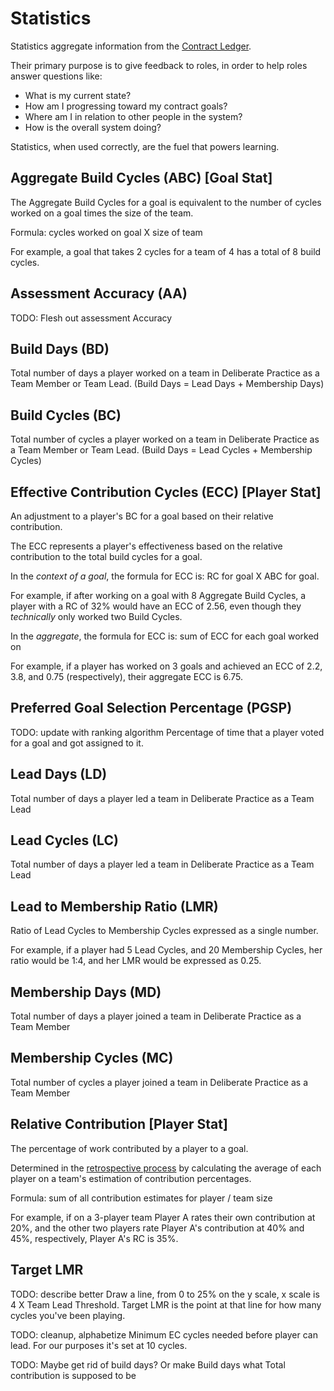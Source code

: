 # Statistics

Statistics aggregate information from the [Contract Ledger](game-objects.md).

Their primary purpose is to give feedback to roles, in order to help roles answer questions like:

- What is my current state?
- How am I progressing toward my contract goals?
- Where am I in relation to other people in the system?
- How is the overall system doing?

Statistics, when used correctly, are the fuel that powers learning.

## Aggregate Build Cycles (ABC) [Goal Stat]

The Aggregate Build Cycles for a goal is equivalent to the number of cycles worked on a goal times the size of the team.

Formula: cycles worked on goal X size of team

For example, a goal that takes 2 cycles for a team of 4 has a total of 8 build cycles.

## Assessment Accuracy (AA)

TODO: Flesh out assessment Accuracy

## Build Days (BD)

Total number of days a player worked on a team in Deliberate Practice as a Team Member or Team Lead. (Build Days = Lead Days + Membership Days)

## Build Cycles (BC)

Total number of cycles a player worked on a team in Deliberate Practice as a Team Member or Team Lead. (Build Days = Lead Cycles + Membership Cycles)

## Effective Contribution Cycles (ECC) [Player Stat]

An adjustment to a player's BC for a goal based on their relative contribution.

The ECC represents a player's effectiveness based on the relative contribution to the total build cycles for a goal.

In the _context of a goal_, the formula for ECC is: RC for goal X ABC for goal.

For example, if after working on a goal with 8 Aggregate Build Cycles, a player with a RC of 32% would have an ECC of 2.56, even though they _technically_ only worked two Build Cycles.

In the _aggregate_, the formula for ECC is: sum of ECC for each goal worked on

For example, if a player has worked on 3 goals and achieved an ECC of 2.2, 3.8, and 0.75 (respectively), their aggregate ECC is 6.75.

## Preferred Goal Selection Percentage (PGSP)

TODO: update with ranking algorithm
Percentage of time that a player voted for a goal and got assigned to it.

## Lead Days (LD)

Total number of days a player led a team in Deliberate Practice as a Team Lead

## Lead Cycles (LC)

Total number of days a player led a team in Deliberate Practice as a Team Lead

## Lead to Membership Ratio (LMR)

Ratio of Lead Cycles to Membership Cycles expressed as a single number.

For example, if a player had 5 Lead Cycles, and 20 Membership Cycles, her ratio would be 1:4, and her LMR would be expressed as 0.25.

## Membership Days (MD)

Total number of days a player joined a team in Deliberate Practice as a Team Member

## Membership Cycles (MC)

Total number of cycles a player joined a team in Deliberate Practice as a Team Member

## Relative Contribution [Player Stat]

The percentage of work contributed by a player to a goal.

Determined in the [retrospective process](../processes/retro.md) by calculating the average of each player on a team's estimation of contribution percentages.

Formula: sum of all contribution estimates for player / team size

For example, if on a 3-player team Player A rates their own contribution at 20%, and the other two players rate Player A's contribution at 40% and 45%, respectively, Player A's RC is 35%.

## Target LMR

TODO: describe better
Draw a line, from 0 to 25% on the y scale, x scale is 4 X Team Lead Threshold.
Target LMR is the point at that line for how many cycles you've been playing.

TODO: cleanup, alphabetize
Minimum EC cycles needed before player can lead. For our purposes it's set at 10 cycles.

TODO: Maybe get rid of build days? Or make Build days what Total contribution is supposed to be
